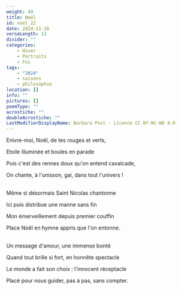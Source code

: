 ```yaml
---
weight: 49
title: Noël
id: noel_22
date: 2024-11-16
verseLength: 12
divider: ""
categories:
    - Hiver
    - Portraits
    - Foi
tags:
    - "2024"
    - saisons
    - philosophie
location: []
info: ""
pictures: []
poemType: ""
acrostiche: ""
doubleAcrostiche: ""
LastModifierDisplayName: Barbara Post - Licence CC BY-NC-ND 4.0
---
```

Enivre-moi, Noël, de tes rouges et verts,

Etoile illuminée et boules en parade

Puis c'est des rennes doux qu'on entend cavalcade,

On chante, à l'unisson, gai, dans tout l'univers !

 \
Même si désormais Saint Nicolas chantonne

Ici puis distribue une manne sans fin

Mon émerveillement depuis premier couffin

Place Noël en hymne appris que l'on entonne.

 \
Un message d'amour, une immense bonté


Quand tout brille si fort, en honnête spectacle

Le monde a fait son choix : l'innocent réceptacle

Placé pour nous guider, pas à pas, sans compter.
